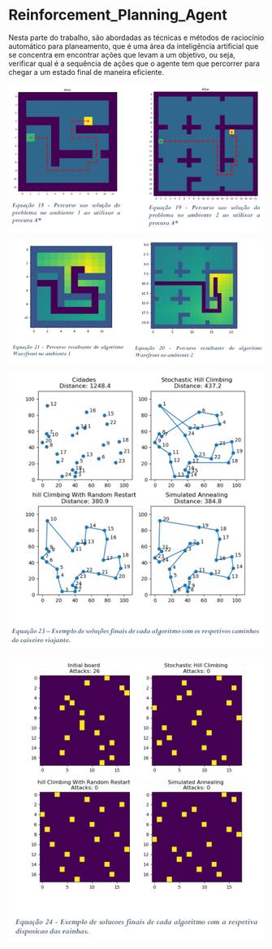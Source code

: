 # Reinforcement_Planning_Agent
Nesta parte do trabalho, são abordadas as técnicas e métodos de raciocínio automático para planeamento,  que é uma área da inteligência artificial que se concentra em encontrar ações que levam a um objetivo, ou  seja, verificar qual é a sequência de ações que o agente tem que percorrer para chegar a um estado final de  maneira eficiente.


![Alt text](https://github.com/rubenAlbuquerque/Reinforcement_Planning_Agent/blob/main/foto1.PNG)

![Alt text](https://github.com/rubenAlbuquerque/Reinforcement_Planning_Agent/blob/main/foto2.PNG)

![Alt text](https://github.com/rubenAlbuquerque/Reinforcement_Planning_Agent/blob/main/foto3.PNG)

![Alt text](https://github.com/rubenAlbuquerque/Reinforcement_Planning_Agent/blob/main/foto4.PNG)
